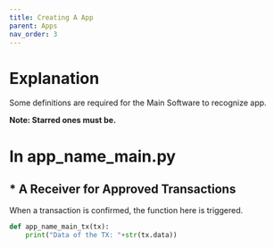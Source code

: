 ```yaml
---
title: Creating A App
parent: Apps
nav_order: 3
---
```


# Explanation
Some definitions are required for the Main Software to recognize app.

**Note: Starred ones must be.**
# In app_name_main.py
## * A Receiver for Approved Transactions
When a transaction is confirmed, the function here is triggered.
```python
def app_name_main_tx(tx):
    print("Data of the TX: "+str(tx.data))
```
